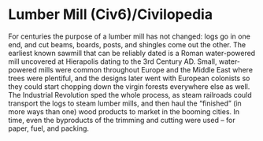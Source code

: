 # Lumber Mill (Civ6)/Civilopedia

For centuries the purpose of a lumber mill has not changed: logs go in one end, and cut beams, boards, posts, and shingles come out the other. The earliest known sawmill that can be reliably dated is a Roman water-powered mill uncovered at Hierapolis dating to the 3rd Century AD. Small, water-powered mills were common throughout Europe and the Middle East where trees were plentiful, and the designs later went with European colonists so they could start chopping down the virgin forests everywhere else as well. The Industrial Revolution sped the whole process, as steam railroads could transport the logs to steam lumber mills, and then haul the “finished” (in more ways than one) wood products to market in the booming cities. In time, even the byproducts of the trimming and cutting were used – for paper, fuel, and packing.